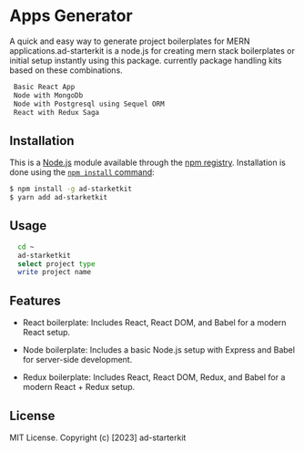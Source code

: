 

# Apps Generator

A quick and easy way to generate project boilerplates for MERN applications.ad-starterkit is a node.js for creating mern stack boilerplates or initial setup instantly using this package. currently package handling kits based on these combinations.


```sh
 Basic React App
 Node with MongoDb
 Node with Postgresql using Sequel ORM
 React with Redux Saga

```

## Installation

This is a [Node.js](https://nodejs.org/en/) module available through the
[npm registry](https://www.npmjs.com/). Installation is done using the
[`npm install` command](https://docs.npmjs.com/getting-started/installing-npm-packages-locally):

```sh
$ npm install -g ad-starketkit
$ yarn add ad-starketkit
```
## Usage

```sh
  cd ~
  ad-starketkit
  select project type
  write project name 

```

## Features

- React boilerplate: Includes React, React DOM, and Babel for a modern React setup.

- Node boilerplate: Includes a basic Node.js setup with Express and Babel for server-side development.

- Redux boilerplate: Includes React, React DOM, Redux, and Babel for a modern React + Redux setup.

## License

MIT License. Copyright (c) [2023] ad-starterkit
